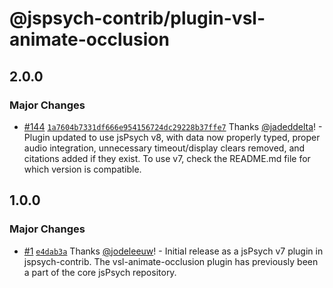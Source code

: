 # @jspsych-contrib/plugin-vsl-animate-occlusion

## 2.0.0

### Major Changes

- [#144](https://github.com/jspsych/jspsych-contrib/pull/144) [`1a7604b7331df666e954156724dc29228b37ffe7`](https://github.com/jspsych/jspsych-contrib/commit/1a7604b7331df666e954156724dc29228b37ffe7) Thanks [@jadeddelta](https://github.com/jadeddelta)! - Plugin updated to use jsPsych v8, with data now properly typed, proper audio integration, unnecessary timeout/display clears removed, and citations added if they exist. To use v7, check the README.md file for which version is compatible.

## 1.0.0

### Major Changes

- [#1](https://github.com/jspsych/jspsych-contrib/pull/1) [`e4dab3a`](https://github.com/jspsych/jspsych-contrib/commit/e4dab3a595844ca029e83992a89fe54f9b371a39) Thanks [@jodeleeuw](https://github.com/jodeleeuw)! - Initial release as a jsPsych v7 plugin in jspsych-contrib. The vsl-animate-occlusion plugin has previously been a part of the core jsPsych repository.
